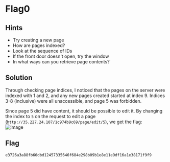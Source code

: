 # Flag0  

## Hints
- Try creating a new page
- How are pages indexed?
- Look at the sequence of IDs
- If the front door doesn't open, try the window
- In what ways can you retrieve page contents?

## Solution
Through checking page indices, I noticed that the pages on the server were indexed with 1 and 2, and any new pages created started at index 9. Indices 3-8 (inclusive) were all unaccessible, and page 5 was forbidden.   

Since page 5 did have content, it should be possible to edit it. By changing the index to `5` on the request to edit a page (`http://35.227.24.107/1c974b9c69/page/edit/5`), we get the flag:  
![image](https://i.imgur.com/PPHsPEn.png)  

## Flag
`e3726a3a88fb60dbd12457335646f684e298b09b1e8e11e9df16a1e38171f9f9`
